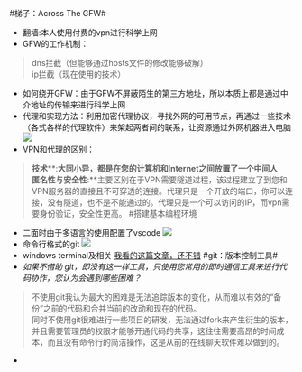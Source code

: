 #梯子：Across The GFW#
* 翻墙:本人使用付费的vpn进行科学上网
* GFW的工作机制：
>dns拦截（但能够通过hosts文件的修改能够破解）<br>
ip拦截（现在使用的技术）<br>

* 如何绕开GFW：由于GFW不屏蔽陌生的第三方地址，所以本质上都是通过中介地址的传输来进行科学上网 
* 代理和实现方法：利用加密代理协议，寻找外网的可用节点，再通过一些技术（各式各样的代理软件）来架起两者间的联系，让资源通过外网机器进入电脑![](https://img-blog.csdnimg.cn/20190103212337264.png?x-oss-process=image/watermark,type_ZmFuZ3poZW5naGVpdGk,shadow_10,text_aHR0cHM6Ly9ibG9nLmNzZG4ubmV0L2p1aTEyMTMxNA==,size_16,color_FFFFFF,t_70)
* VPN和代理的区别：
>**技术****:**大同小异，都是在您的计算机和Internet之间放置了一个中间人<br>
>**匿名性与安全性****:**主要区别在于VPN需要隧道过程，该过程建立了到您和VPN服务器的直接且不可穿透的连接。代理只是一个开放的端口，你可以连接，没有隧道，也不是不能通过的。代理只是一个可以访问的IP，而vpn需要身份验证，安全性更高。
#搭建基本编程环境
* 二面时由于多语言的使用配置了vscode
![](https://s3.bmp.ovh/imgs/2021/10/a8c276e12213207f.png)
* 命令行格式的git
![](https://s3.bmp.ovh/imgs/2021/10/2eaba6ef8229cb78.png)
* windows terminal及相关 [我看的这篇文章，还不错](https://zhuanlan.zhihu.com/p/272082726)
#git：版本控制工具#
* *如果不借助 git，即没有这一样工具，只使用您常用的即时通信工具来进行代码协作，您认为会遇到哪些困难？*
>不使用git我认为最大的困难是无法追踪版本的变化，从而难以有效的“备份”之前的代码和合并当前的改动和现在的代码。<br>
>同时不使用git很难进行一些项目的研发，无法通过fork来产生衍生的版本，并且需要管理员的权限才能够开通代码的共享，这往往需要高昂的时间成本，而且没有命令行的简洁操作，这是从前的在线聊天软件难以做到的。

* 
